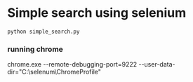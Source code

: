 # Simple search using selenium

`python simple_search.py`

### running chrome
chrome.exe --remote-debugging-port=9222 --user-data-dir="C:\selenum\ChromeProfile"



